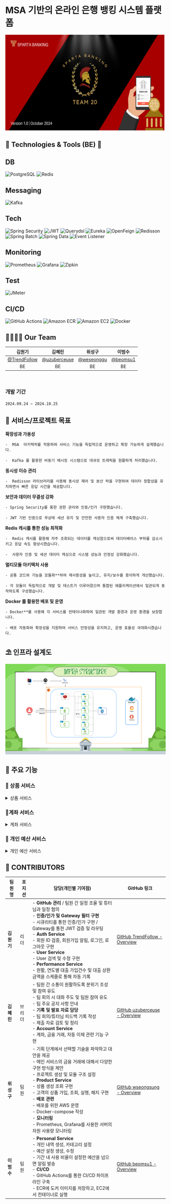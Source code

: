 <br>

# MSA 기반의 온라인 은행 뱅킹 시스템 플랫폼

<img src="/gitimg/브로셔이미지.png" alt="은행 이미지" width="500" height="300"/>



## 📝 Technologies & Tools (BE) 📝

## DB
![PostgreSQL](https://img.shields.io/badge/PostgreSQL-316192?style=for-the-badge&logo=postgresql&logoColor=white)
![Redis](https://img.shields.io/badge/Redis-DC382D?style=for-the-badge&logo=redis&logoColor=white)

## Messaging
![Kafka](https://img.shields.io/badge/Apache%20Kafka-231F20?style=for-the-badge&logo=apachekafka&logoColor=white)

## Tech
![Spring Security](https://img.shields.io/badge/Spring%20Security-6DB33F?style=for-the-badge&logo=spring&logoColor=white)
![JWT](https://img.shields.io/badge/JWT-000000?style=for-the-badge&logo=JSON%20web%20tokens&logoColor=white)
![Querydsl](https://img.shields.io/badge/QueryDSL-FF6F00?style=for-the-badge)
![Eureka](https://img.shields.io/badge/Eureka-6DB33F?style=for-the-badge&logo=spring&logoColor=white)
![OpenFeign](https://img.shields.io/badge/OpenFeign-6DB33F?style=for-the-badge&logo=spring&logoColor=white)
![Redisson](https://img.shields.io/badge/Redisson-DC382D?style=for-the-badge&logo=redis&logoColor=white)
![Spring Batch](https://img.shields.io/badge/Spring%20Batch-6DB33F?style=for-the-badge&logo=spring&logoColor=white)
![Spring Data](https://img.shields.io/badge/Spring%20Data-6DB33F?style=for-the-badge&logo=spring&logoColor=white)
![Event Listener](https://img.shields.io/badge/Event%20Listener-FFA500?style=for-the-badge)

## Monitoring
![Prometheus](https://img.shields.io/badge/Prometheus-E6522C?style=for-the-badge&logo=prometheus&logoColor=white)
![Grafana](https://img.shields.io/badge/Grafana-F46800?style=for-the-badge&logo=grafana&logoColor=white)
![Zipkin](https://img.shields.io/badge/Zipkin-000000?style=for-the-badge&logo=zipkin&logoColor=white)

## Test
![JMeter](https://img.shields.io/badge/JMeter-D22128?style=for-the-badge&logo=apachejmeter&logoColor=white)

## CI/CD
![GitHub Actions](https://img.shields.io/badge/GitHub%20Actions-2088FF?style=for-the-badge&logo=github-actions&logoColor=white)
![Amazon ECR](https://img.shields.io/badge/Amazon%20ECR-FF9900?style=for-the-badge&logo=amazonaws&logoColor=white)
![Amazon EC2](https://img.shields.io/badge/Amazon%20EC2-FF9900?style=for-the-badge&logo=amazonaws&logoColor=white)
![Docker](https://img.shields.io/badge/Docker-2496ED?style=for-the-badge&logo=docker&logoColor=white)


## 👨‍👩‍👧‍👦 Our Team

|                    김원기                     |                      김혜린                       |                 위성구                 |                 이범수                 |
|:------------------------------------------:|:----------------------------------------------:|:-----------------------------------:|:-----------------------------------:|
| [@TrendFollow](https://github.com/TrendFollow) | [@uzuberceuse](https://github.com/uzuberceuse) | [@weseonggu](https://github.com/weseonggu) | [@beomsu1](https://github.com/beomsu1) |
|                     BE                     |                       BE                       |                 BE                  |                 BE                  |
<br>

### 개발 기간
`2024.09.24 ~ 2024.10.25`

## 🌈 서비스/프로젝트 목표
<aside>
<b>확장성과 가용성</b>

    -  MSA  아키텍처를 적용하여 서비스 기능을 독립적으로 운영하고 확장 가능하게 설계했습니다.

    -  Kafka 를 활용한 비동기 메시징 시스템으로 대규모 트래픽을 원활하게 처리했습니다.
</aside>
<aside>
<b>동시성 이슈 관리</b>

    -  Redisson 라이브러리를 사용해 동시성 제어 및 분산 락을 구현하여 데이터 정합성을 유지하면서 빠른 응답 시간을 제공합니다.
</aside>

<aside>


<b>보안과 데이터 무결성 강화</b>

    - Spring Security를 통한 권한 관리와 인증/인가 구현했습니다.

    - JWT 기반 인증으로 무상태 세션 유지 및 안전한 사용자 인증 체계 구축했습니다.

</aside>

<aside>

<b>Redis 캐시를 통한 성능 최적화</b>

    -  Redis 캐시를 활용해 자주 조회되는 데이터를 캐싱함으로써 데이터베이스 부하를 감소시키고 응답 속도 향상시켰습니다.

    -  사용자 인증 및 세션 데이터 캐싱으로 시스템 성능과 안정성 강화했습니다.

</aside>

<aside>

<b>멀티모듈 아키텍처 사용</b>

    - 공통 코드와 기능을 모듈화**하여 재사용성을 높이고, 유지/보수를 용이하게 개선했습니다.

    - 각 모듈이 독립적으로 개발 및 테스트가 이루어졌으며 통합된 애플리케이션에서 일관되게 동작하도록 구성했습니다.

</aside>

<aside>

<b>Docker 를 활용한 배포 및 운영</b>

    - Docker**를 사용해 각 서비스를 컨테이너화하여 일관된 개발 환경과 운영 환경을 보장합니다.

    - 배포 자동화와 확장성을 지원하여 서비스 안정성을 유지하고, 운영 효율성 극대화시켰습니다.

</aside>

## ⛱️ 인프라 설계도
<img src="/gitimg/Infra.png" alt="은행 이미지" />

## 🔧 주요 기능
<h3>🍈 상품 서비스</h3>
<details>

  <summary>상품 서비스</summary>

**상품 서비스 기능**

1. **상품 등록:**
    - 게시판 형식으로 상품에 대한 설명을 작성합니다.
    - 세부적인 내용을 확인할 수 있는 pdf 자료를 업로드합니다.

   2. **상품 가입:**
       - 소비자에게 적합한 상품을 가입할 수 있습니다.
       - 가입 시 필요한 서류를 선택하고 제출할 수 있습니다.
       - 일부 상품의 경우 직업의 요인이 있어야 사용이 가능합니다.

   3. **대출 기능:**
       - 사용자의 현재 대출 상태를 관리하고 대출 상환 계획을 제시합니다.
       - 이름을 통해 사용자는 현재 대출 이자율, 상환 기간 등을 쉽게 확인하고, 상환 시점을 확인할 수 있습니다.

</details>

<h3>🍊계좌 서비스</h3>
<details>
  <summary>계좌 서비스</summary>

**계좌 서비스 기능**

1. **계좌:**
    - 상품 가입 시 해당 서비스를 혼합하면 고객 명의로 계좌가 등록됩니다.
    - 금융 거래 내역 및 세제와 관련된 사항이 통합됩니다.
    - 사용자는 모바일 앱을 통해 자신의 계좌 상태 및 상환 상태를 변동합니다.
    - 계좌에 대한 상세한 조회가 가능합니다.

2. **입출금 및 이체:**
    - 입/출금, 이체 거래가 가능합니다.
    - 거래 내역에 대한 설명을 수령할 수 있습니다.
    - 거래에 대한 상세한 조회가 가능합니다.

3. **자동 이체:**
    - 동일 은행 계좌에 대해 매달 특정 일자에 대해 자동 이체가 가능합니다.
    - 이체 금액과 이체 일자에 대한 변경이 가능합니다.
    - 자동 이체를 취소할 수 있습니다.
    - 자동 이체 내역에 대해 조회가 가능합니다.

</details>

<h3>🍋 개인 예산 서비스</h3>
<details>
  <summary>개인 예산 서비스</summary>

**개인 예산 관리 서비스 기능**

1. **개인 예산 관리:**
    - 사용자의 거래 시 개인 예산 내역 생성 → 카테고리 설정 가능
    - 설정한 기간 내 거래 항목에 맞춘 금액을 소비한 카테고리, 총 소비 금액 조회 가능

2. **예산 알림:**
    - 기간을 정해 사용 예산을 설정
    - 기간 내 또는 사용금액이 설정한 예산을 넘기면 알림 발송

</details>

## 🍇 CONTRIBUTORS


| 팀원명     | 포지션 | 담당(개인별 기여점) | GitHub 링크 |
|---------|--------|----------------------|-------------|
| **김원기** | 리더   | - **GitHub 관리** / 팀원 간 일정 조율 및 튜터님과 일정 협의<br> - **인증/인가 및 Gateway 필터 구현**<br>    - 시큐리티를 통한 인증/인가 구현 / Gateway를 통한 JWT 검증 및 라우팅<br> - **Auth Service**<br>    - 회원 ID 검증, 회원가입 알림, 로그인, 로그아웃 구현<br> - **User Service**<br>    - User 검색 및 수정 구현<br> - **Performance Service**<br>    - 원활, 연도별 대출 가입건수 및 대출 상환 금액을 스케줄로 통해 자동 기록 | [GitHub TrendFollow - Overview](https://github.com/TrendFollow) |
| **김혜린** | 브리더 | - 팀원 간 소통이 원활하도록 분위기 조성 및 참여 유도<br>    - 팀 회의 시 대화 주도 및 팀원 참여 유도<br>    - 팀 주요 공지 사항 안내<br> - **기록 및 발표 자료 담당**<br>    - 팀 회의/튜터님 피드백 기록 작성<br>    - 제출 자료 검토 및 정리<br> - **Account Service**<br>    - 계좌, 금융 거래, 자동 이체 관련 기능 구현 | [GitHub uzuberceuse - Overview](https://github.com/uzuberceuse) |
| **위성구** | 팀원   | - 기획 단계에서 선택할 기술을 파악하고 대안을 제공<br>    - 메인 서비스의 금융 거래에 대해서 다양한 구현 방식을 제안<br>    - 프로젝트 생성 및 모듈 구조 설정<br> - **Product Service**<br>    - 상품 생성 조회 구현<br>    - 고객의 상품 가입, 조회, 실행, 해지 구현<br> - **배포 관련**<br>    - 배포를 위한 AWS 운영<br>    - Docker-compose 작성<br> - **모니터링**<br>    - Prometheus, Grafana를 사용한 서버의 자원 사용량 모니터링 | [GitHub wseongsung - Overview](https://github.com/wseongsung) |
| **이범수** | 팀원   | - **Personal Service**<br>    - 개인 내역 생성, 카테고리 설정<br>    - 예산 설정 생성, 수정<br>    - 기간 내 사용 비율이 설정한 예산을 넘으면 알림 발송<br> - **CI/CD**<br>    - GitHub Actions를 통한 CI/CD 파이프라인 구축<br>    - ECR에 도커 이미지를 저장하고, EC2에서 컨테이너로 실행 | [GitHub beomsu1 - Overview](https://github.com/beomsu1) |

